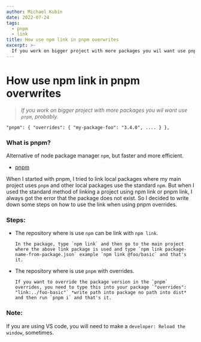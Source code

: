 ```yaml
---
author: Michael Kubín
date: 2022-07-24
tags:
  - pnpm
  - link
title: How use npm link in pnpm overwrites
excerpt: >-
  If you work on bigger project with more packages you wil want use pnpm, probably.
---
```


# How use npm link in pnpm overwrites

> _If you work on bigger project with more packages you wil want use `pnpm`, probably._

`"pnpm": { "overrides": { "my-package-foo": "3.4.0", .... } },`

### What is pnpm?

Alternative of node package manager `npm`, but faster and more efficient.

- [pnpm](https://github.com/pnpm/pnpm 'pnpm')

When I started with pnpm, I tried to link local packages where my main project uses `pnpm` and other local packages use the standard `npm`. But when I used the standard method of linking a project using npm link or pnpm link, I always got the error that the package does not exist. So I decided to write down some steps on how to use the link when using pnpm overrides.

### Steps:

- The repository where is use `npm` can be link with `npm link`.

      In the package, type `npm link` and then go to the main project where the above link package is used and type `npm link package-name-from-package.json` example `npm link @foo/basic` and that's it.

- The repository where is use `pnpm` with overrides.

      If you want to override the package version in the `pnpm` overrides, you need to type this into your package `"overrides": "link:../foo-basic"` *write path into package no path into dist* and then run `pnpm i` and that's it.

### Note:

If you are using VS code, you will need to make a `developer: Reload the window`, sometimes.
